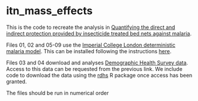 # itn_mass_effects

This is the code to recreate the analysis in [Quantifying the direct and indirect protection provided by insecticide treated bed nets against malaria](https://www.medrxiv.org/content/10.1101/2022.01.21.22269650v1).

Files 01, 02 and 05-09 use the [Imperial College London deterministic malaria model](https://github.com/mrc-ide/deterministic-malaria-model). This can be installed following the instructions [here](https://github.com/mrc-ide/deterministic-malaria-model).

Files 03 and 04 download and analyses [Demographic Health Survey data](https://dhsprogram.com). Access to this data can be requested from the previous link.  We include code to download the data using the [rdhs](https://cran.r-project.org/web/packages/rdhs/index.html) R package once access has been granted. 

The files should be run in numerical order